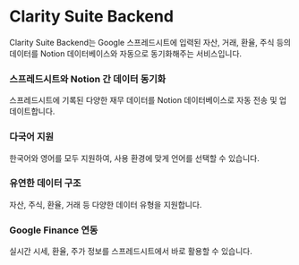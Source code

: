 # Clarity Suite Backend

Clarity Suite Backend는 Google 스프레드시트에 입력된 자산, 거래, 환율, 주식 등의 데이터를 Notion 데이터베이스와 자동으로 동기화해주는 서비스입니다.

### 스프레드시트와 Notion 간 데이터 동기화

스프레드시트에 기록된 다양한 재무 데이터를 Notion 데이터베이스로 자동 전송 및 업데이트합니다.

### 다국어 지원

한국어와 영어를 모두 지원하여, 사용 환경에 맞게 언어를 선택할 수 있습니다.

### 유연한 데이터 구조

자산, 주식, 환율, 거래 등 다양한 데이터 유형을 지원합니다.

### Google Finance 연동

실시간 시세, 환율, 주가 정보를 스프레드시트에서 바로 활용할 수 있습니다.

